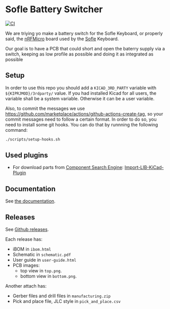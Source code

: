 
# Sofle Battery Switcher

[![CI](https://github.com/Supermanuu/BatterySwitcher/actions/workflows/release.yml/badge.svg?branch=main)](https://github.com/Supermanuu/BatterySwitcher/actions/workflows/release.yml)

We are triying yo make a battery switch for the Sofle Keyboard, or properly said, the [nRFMicro](https://github.com/joric/nrfmicro/tree/1.4) board used by the [Sofle](https://github.com/josefadamcik/SofleKeyboard) Keyboard.

Our goal is to have a PCB that could short and open the baterry supply via a switch, keeping as low profile as possible and doing it as integrated as possible

## Setup

In order to use this repo you should add a `KICAD_3RD_PARTY` variable with `${KIPRJMOD}/3rdparty/` value. If you had installed Kicad for all users, the variable shall be a system variable. Otherwise it can be a user variable.

Also, to commit the messages we use <https://github.com/marketplace/actions/github-actions-create-tag>, so your commit messages need to follow a certain format. In order to do so, you need to install some git hooks. You can do that by runnning the following command:

```bash
./scripts/setup-hooks.sh
```

## Used plugins

* For download parts from [Component Search Engine](https://componentsearchengine.com/): [Import-LIB-KiCad-Plugin](https://github.com/Steffen-W/Import-LIB-KiCad-Plugin)

## Documentation

See [the documentation](doc/user-guide.md).

## Releases

See [Github releases](https://github.com/Supermanuu/BatterySwitcher/releases).

Each release has:

* iBOM in `ibom.html`
* Schematic in `schematic.pdf`
* User guide in `user-guide.html`
* PCB images:
  * top view in `top.png`.
  * bottom view in `bottom.png`.

Another attach has:

* Gerber files and drill files in `manufacturing.zip`
* Pick and place file, JLC style in `pick_and_place.csv`
